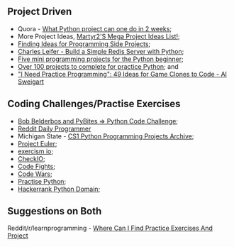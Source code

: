 ## Project Driven
 
* Quora - [What Python project can one do in 2 weeks](https://www.quora.com/What-Python-project-can-one-do-in-2-weeks-I-am-an-engineering-student-I-did-Python-as-an-online-summer-training-and-now-as-part-of-my-project-submission-I-have-to-submit-one-based-on-Python);  
* More Project Ideas, [Martyr2'S Mega Project Ideas List!](http://www.dreamincode.net/forums/topic/78802-martyr2s-mega-project-ideas-list/);  
* [Finding Ideas for Programming Side Projects](https://dev.to/samjarman/finding-ideas-for-programming-side-projects);  
* [Charles Leifer - Build a Simple Redis Server with Python](http://charlesleifer.com/blog/building-a-simple-redis-server-with-python/);  
* [Five mini programming projects for the Python beginner](https://knightlab.northwestern.edu/2014/06/05/five-mini-programming-projects-for-the-python-beginner/);   
* [Over 100 projects to complete for practice Python](https://github.com/jtuz/Projects); and    
* ["I Need Practice Programming": 49 Ideas for Game Clones to Code - Al Sweigart](https://inventwithpython.com/blog/2012/02/20/i-need-practice-programming-49-ideas-for-game-clones-to-code/)     

## Coding Challenges/Practise Exercises  
* [Bob Belderbos and PyBites => Python Code Challenge](https://codechalleng.es/challenges);  
* [Reddit Daily Programmer](https://www.reddit.com/r/dailyprogrammer/)
* Michigan State - [CS1 Python Programming Projects Archive](http://www.cse.msu.edu/~cse231/PracticeOfComputingUsingPython/index.php);    
* [Project Euler](https://projecteuler.net);   
* [exercism io](http://exercism.io/languages/python/about);   
* [CheckIO](https://checkio.org/);  
* [Code Fights](https://codefights.com/);  
* [Code Wars](https://www.codewars.com/);  
* [Practise Python](http://www.practicepython.org/);   
* [Hackerrank Python Domain](https://www.hackerrank.com/domains/python/py-introduction);  

## Suggestions on Both  
Reddit/r/learnprogramming - [Where Can I Find Practice Exercises And Project](https://www.reddit.com/r/learnprogramming/wiki/faq#wiki_where_can_i_find_practice_exercises_and_project_ideas.3F)
